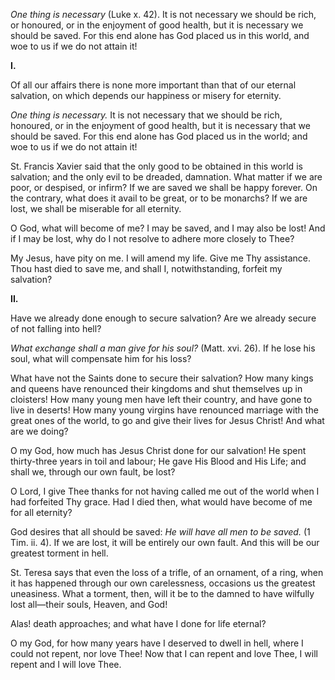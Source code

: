 
*One thing is necessary* (Luke x. 42). It is not necessary we should be rich, or honoured, or in the enjoyment of good health, but it is necessary we should be saved. For this end alone has God placed us in this world, and woe to us if we do not attain it!

**I\.**

Of all our affairs there is none more important than that of our eternal salvation, on which depends our happiness or misery for eternity.

*One thing is necessary.* It is not necessary that we should be rich, honoured, or in the enjoyment of good health, but it is necessary that we should be saved. For this end alone has God placed us in the world; and woe to us if we do not attain it!

St. Francis Xavier said that the only good to be obtained in this world is salvation; and the only evil to be dreaded, damnation. What matter if we are poor, or despised, or infirm? If we are saved we shall be happy forever. On the contrary, what does it avail to be great, or to be monarchs? If we are lost, we shall be miserable for all eternity.

O God, what will become of me? I may be saved, and I may also be lost! And if I may be lost, why do I not resolve to adhere more closely to Thee?

My Jesus, have pity on me. I will amend my life. Give me Thy assistance. Thou hast died to save me, and shall I, notwithstanding, forfeit my salvation?

**II\.**

Have we already done enough to secure salvation? Are we already secure of not falling into hell?

*What exchange shall a man give for his soul?* (Matt. xvi. 26). If he lose his soul, what will compensate him for his loss?

What have not the Saints done to secure their salvation? How many kings and queens have renounced their kingdoms and shut themselves up in cloisters! How many young men have left their country, and have gone to live in deserts! How many young virgins have renounced marriage with the great ones of the world, to go and give their lives for Jesus Christ! And what are we doing?

O my God, how much has Jesus Christ done for our salvation! He spent thirty-three years in toil and labour; He gave His Blood and His Life; and shall we, through our own fault, be lost?

O Lord, I give Thee thanks for not having called me out of the world when I had forfeited Thy grace. Had I died then, what would have become of me for all eternity?

God desires that all should be saved: *He will have all men to be saved.* (1 Tim. ii. 4). If we are lost, it will be entirely our own fault. And this will be our greatest torment in hell.

St. Teresa says that even the loss of a trifle, of an ornament, of a ring, when it has happened through our own carelessness, occasions us the greatest uneasiness. What a torment, then, will it be to the damned to have wilfully lost all—their souls, Heaven, and God!

Alas! death approaches; and what have I done for life eternal?

O my God, for how many years have I deserved to dwell in hell, where I could not repent, nor love Thee! Now that I can repent and love Thee, I will repent and I will love Thee.

